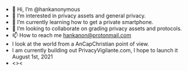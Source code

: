 - 👋 Hi, I’m @hankanonymous
- 👀 I’m interested in privacy assets and general privacy.
- 🌱 I’m currently learning how to get a private smartphone.
- 💞️ I’m looking to collaborate on grading privacy assets and protocols.
- 📫 How to reach me hankanon@protonmail.com
- I look at the world from a AnCapChristian point of view.
- I am currently building out PrivacyVigilante.com, I hope to launch it August 1st, 2021
- <><

<!---
hankanonymous/hankanonymous is a ✨ special ✨ repository because its `README.md` (this file) appears on your GitHub profile.
You can click the Preview link to take a look at your changes.
--->
